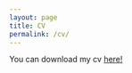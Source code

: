 ```yaml
---
layout: page
title: CV
permalink: /cv/
---
```


You can download my cv [here!](files/RussoCV.pdf)


